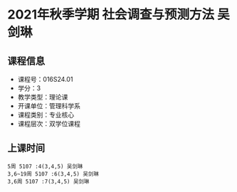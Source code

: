 # 2021年秋季学期 社会调查与预测方法 吴剑琳






## 课程信息

- 课程号：016S24.01
- 学分：3
- 教学类型：理论课
- 开课单位：管理科学系
- 课程类别：专业核心
- 课程层次：双学位课程

## 上课时间

```
5周 5107 :4(3,4,5) 吴剑琳
3,6~19周 5107 :6(3,4,5) 吴剑琳
3,6周 5107 :7(3,4,5) 吴剑琳
```


